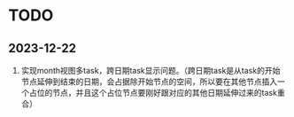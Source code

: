 # TODO
## 2023-12-22
1. 实现month视图多task，跨日期task显示问题。（跨日期task是从task的开始节点延伸到结束的日期，会占据除开始节点的空间，所以要在其他节点插入一个占位的节点，并且这个占位节点要刚好跟对应的其他日期延伸过来的task重合）
